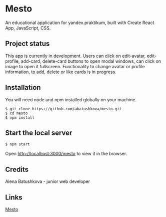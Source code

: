 # Mesto

An educational application for yandex.praktikum, built with Create React App, JavaScript, CSS.

## Project status
This app is currently in development. Users can click on edit-avatar, edit-profile, add-card, delete-card buttons to open modal windows, can click on image to open it fullscreen. Functionality to change avatar or profile information, to add, delete or like cards is in progress.

## Installation
You will need node and npm installed globally on your machine.
```
$ git clone https://github.com/abatushkova/mesto.git
$ cd mesto
$ npm install
```

## Start the local server
```
$ npm start
```
Open [http://localhost:3000/mesto](http://localhost:3000/mesto) to view it in the browser.

## Credits
Alena Batushkova - junior web developer

## Links
[Mesto](https://abatushkova.github.io/mesto)
